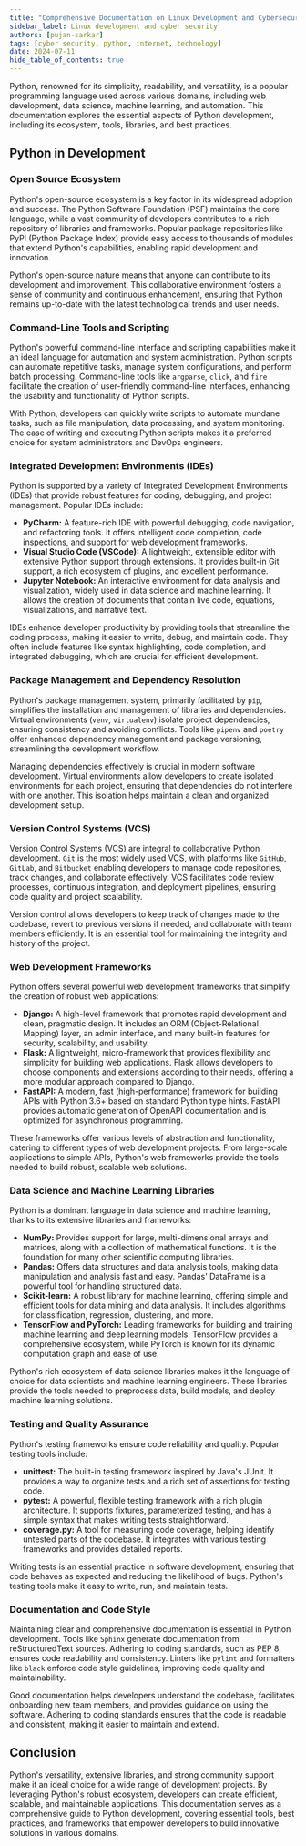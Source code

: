 ```yaml
---
title: "Comprehensive Documentation on Linux Development and Cybersecurity"
sidebar_label: Linux development and cyber security
authors: [pujan-sarkar]
tags: [cyber security, python, internet, technology]
date: 2024-07-11
hide_table_of_contents: true
---
```


Python, renowned for its simplicity, readability, and versatility, is a popular programming language used across various domains, including web development, data science, machine learning, and automation. This documentation explores the essential aspects of Python development, including its ecosystem, tools, libraries, and best practices.

<!-- truncate -->

## Python in Development

### Open Source Ecosystem

Python's open-source ecosystem is a key factor in its widespread adoption and success. The Python Software Foundation (PSF) maintains the core language, while a vast community of developers contributes to a rich repository of libraries and frameworks. Popular package repositories like PyPI (Python Package Index) provide easy access to thousands of modules that extend Python's capabilities, enabling rapid development and innovation.

Python's open-source nature means that anyone can contribute to its development and improvement. This collaborative environment fosters a sense of community and continuous enhancement, ensuring that Python remains up-to-date with the latest technological trends and user needs.

### Command-Line Tools and Scripting

Python's powerful command-line interface and scripting capabilities make it an ideal language for automation and system administration. Python scripts can automate repetitive tasks, manage system configurations, and perform batch processing. Command-line tools like `argparse`, `click`, and `fire` facilitate the creation of user-friendly command-line interfaces, enhancing the usability and functionality of Python scripts.

With Python, developers can quickly write scripts to automate mundane tasks, such as file manipulation, data processing, and system monitoring. The ease of writing and executing Python scripts makes it a preferred choice for system administrators and DevOps engineers.

### Integrated Development Environments (IDEs)

Python is supported by a variety of Integrated Development Environments (IDEs) that provide robust features for coding, debugging, and project management. Popular IDEs include:

- **PyCharm:** A feature-rich IDE with powerful debugging, code navigation, and refactoring tools. It offers intelligent code completion, code inspections, and support for web development frameworks.
- **Visual Studio Code (VSCode):** A lightweight, extensible editor with extensive Python support through extensions. It provides built-in Git support, a rich ecosystem of plugins, and excellent performance.
- **Jupyter Notebook:** An interactive environment for data analysis and visualization, widely used in data science and machine learning. It allows the creation of documents that contain live code, equations, visualizations, and narrative text.

IDEs enhance developer productivity by providing tools that streamline the coding process, making it easier to write, debug, and maintain code. They often include features like syntax highlighting, code completion, and integrated debugging, which are crucial for efficient development.

### Package Management and Dependency Resolution

Python's package management system, primarily facilitated by `pip`, simplifies the installation and management of libraries and dependencies. Virtual environments (`venv`, `virtualenv`) isolate project dependencies, ensuring consistency and avoiding conflicts. Tools like `pipenv` and `poetry` offer enhanced dependency management and package versioning, streamlining the development workflow.

Managing dependencies effectively is crucial in modern software development. Virtual environments allow developers to create isolated environments for each project, ensuring that dependencies do not interfere with one another. This isolation helps maintain a clean and organized development setup.

### Version Control Systems (VCS)

Version Control Systems (VCS) are integral to collaborative Python development. `Git` is the most widely used VCS, with platforms like `GitHub`, `GitLab`, and `Bitbucket` enabling developers to manage code repositories, track changes, and collaborate effectively. VCS facilitates code review processes, continuous integration, and deployment pipelines, ensuring code quality and project scalability.

Version control allows developers to keep track of changes made to the codebase, revert to previous versions if needed, and collaborate with team members efficiently. It is an essential tool for maintaining the integrity and history of the project.

### Web Development Frameworks

Python offers several powerful web development frameworks that simplify the creation of robust web applications:

- **Django:** A high-level framework that promotes rapid development and clean, pragmatic design. It includes an ORM (Object-Relational Mapping) layer, an admin interface, and many built-in features for security, scalability, and usability.
- **Flask:** A lightweight, micro-framework that provides flexibility and simplicity for building web applications. Flask allows developers to choose components and extensions according to their needs, offering a more modular approach compared to Django.
- **FastAPI:** A modern, fast (high-performance) framework for building APIs with Python 3.6+ based on standard Python type hints. FastAPI provides automatic generation of OpenAPI documentation and is optimized for asynchronous programming.

These frameworks offer various levels of abstraction and functionality, catering to different types of web development projects. From large-scale applications to simple APIs, Python's web frameworks provide the tools needed to build robust, scalable web solutions.

### Data Science and Machine Learning Libraries

Python is a dominant language in data science and machine learning, thanks to its extensive libraries and frameworks:

- **NumPy:** Provides support for large, multi-dimensional arrays and matrices, along with a collection of mathematical functions. It is the foundation for many other scientific computing libraries.
- **Pandas:** Offers data structures and data analysis tools, making data manipulation and analysis fast and easy. Pandas' DataFrame is a powerful tool for handling structured data.
- **Scikit-learn:** A robust library for machine learning, offering simple and efficient tools for data mining and data analysis. It includes algorithms for classification, regression, clustering, and more.
- **TensorFlow and PyTorch:** Leading frameworks for building and training machine learning and deep learning models. TensorFlow provides a comprehensive ecosystem, while PyTorch is known for its dynamic computation graph and ease of use.

Python's rich ecosystem of data science libraries makes it the language of choice for data scientists and machine learning engineers. These libraries provide the tools needed to preprocess data, build models, and deploy machine learning solutions.

### Testing and Quality Assurance

Python's testing frameworks ensure code reliability and quality. Popular testing tools include:

- **unittest:** The built-in testing framework inspired by Java's JUnit. It provides a way to organize tests and a rich set of assertions for testing code.
- **pytest:** A powerful, flexible testing framework with a rich plugin architecture. It supports fixtures, parameterized testing, and has a simple syntax that makes writing tests straightforward.
- **coverage.py:** A tool for measuring code coverage, helping identify untested parts of the codebase. It integrates with various testing frameworks and provides detailed reports.

Writing tests is an essential practice in software development, ensuring that code behaves as expected and reducing the likelihood of bugs. Python's testing tools make it easy to write, run, and maintain tests.

### Documentation and Code Style

Maintaining clear and comprehensive documentation is essential in Python development. Tools like `Sphinx` generate documentation from reStructuredText sources. Adhering to coding standards, such as PEP 8, ensures code readability and consistency. Linters like `pylint` and formatters like `black` enforce code style guidelines, improving code quality and maintainability.

Good documentation helps developers understand the codebase, facilitates onboarding new team members, and provides guidance on using the software. Adhering to coding standards ensures that the code is readable and consistent, making it easier to maintain and extend.

## Conclusion

Python's versatility, extensive libraries, and strong community support make it an ideal choice for a wide range of development projects. By leveraging Python's robust ecosystem, developers can create efficient, scalable, and maintainable applications. This documentation serves as a comprehensive guide to Python development, covering essential tools, best practices, and frameworks that empower developers to build innovative solutions in various domains.
